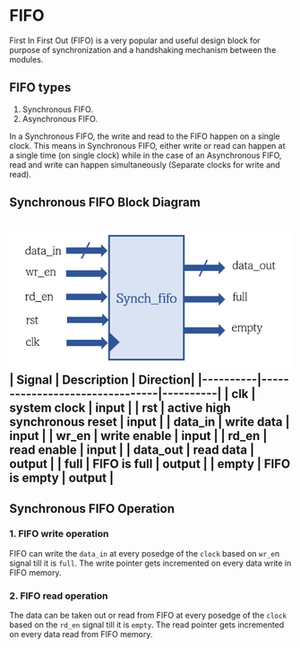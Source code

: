 # FIFO
First In First Out (FIFO) is a very popular and useful design block for purpose of synchronization and a handshaking mechanism between the modules. 
## FIFO types
1. Synchronous FIFO.
2. Asynchronous FIFO.
   
In a Synchronous FIFO, the write and read to the FIFO happen on a single clock. This means in Synchronous FIFO, either write or read can happen at a single time (on single clock) while in the case of an Asynchronous FIFO, read and write can happen simultaneously (Separate clocks for write and read).

## Synchronous FIFO Block Diagram
![image](https://github.com/UserImages/user_images/blob/main/fifo.PNG)
| Signal   |    Description                 | Direction|
|----------|--------------------------------|----------|
| clk      | system clock                   | input    | 
| rst      | active high synchronous reset  | input    | 
| data_in  | write data                     | input    | 
| wr_en    | write enable                   | input    | 
| rd_en    | read enable                    | input    |
| data_out | read data                      | output   |
| full     | FIFO is full                   | output   |
| empty    | FIFO is empty                  | output   |
--------------------------------------------------------
## Synchronous FIFO Operation
### 1. FIFO write operation
FIFO can write the `data_in` at every posedge of the `clock` based on `wr_e`n signal till it is `full`. The write pointer gets incremented on every data write in FIFO memory.

### 2. FIFO read operation
The data can be taken out or read from FIFO at every posedge of the `clock` based on the `rd_en` signal till it is `empty`. The read pointer gets incremented on every data read from FIFO memory.
